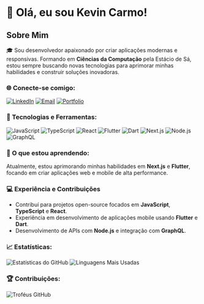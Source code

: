 # 👋 Olá, eu sou Kevin Carmo!

## Sobre Mim
🎓 Sou desenvolvedor apaixonado por criar aplicações modernas e responsivas. Formando em **Ciências da Computação** pela Estácio de Sá, estou sempre buscando novas tecnologias para aprimorar minhas habilidades e construir soluções inovadoras.

### 🌐 Conecte-se comigo:
[![LinkedIn](https://img.shields.io/badge/LinkedIn-Connect-blue)](https://www.linkedin.com/in/kevin-carmo-811aa8204/)
[![Email](https://img.shields.io/badge/Email-Contact-blue)](mailto:kevincarmo248@gmail.com)
[![Portfolio](https://img.shields.io/badge/Portfolio-Visit-blue)](https://seu-portfolio.com)

### 🚀 Tecnologias e Ferramentas:
![JavaScript](https://img.shields.io/badge/-JavaScript-333?style=flat&logo=javascript)
![TypeScript](https://img.shields.io/badge/-TypeScript-333?style=flat&logo=typescript)
![React](https://img.shields.io/badge/-React-333?style=flat&logo=react)
![Flutter](https://img.shields.io/badge/-Flutter-333?style=flat&logo=flutter)
![Dart](https://img.shields.io/badge/-Dart-333?style=flat&logo=dart)
![Next.js](https://img.shields.io/badge/-Next.js-333?style=flat&logo=next.js)
![Node.js](https://img.shields.io/badge/-Node.js-333?style=flat&logo=node.js)
![GraphQL](https://img.shields.io/badge/-GraphQL-333?style=flat&logo=graphql)

### 🌱 O que estou aprendendo:
Atualmente, estou aprimorando minhas habilidades em **Next.js** e **Flutter**, focando em criar aplicações web e mobile de alta performance.
<!--
### 🚀 Projetos Destacados:
- [**Projeto 1**](https://github.com/Kevin-Carmo/projeto1) - Descrição do projeto 1, utilizando React e GraphQL.
- [**Projeto 2**](https://github.com/Kevin-Carmo/projeto2) - Descrição do projeto 2, desenvolvido com Flutter e Dart.
- [**Pokedex App**](https://github.com/Kevin-Carmo/pokedex-app) - Aplicação desenvolvida com Next.js e Apollo Client.
-->
### 💻 Experiência e Contribuições
- Contribuí para projetos open-source focados em **JavaScript**, **TypeScript** e **React**.
- Experiência em desenvolvimento de aplicações mobile usando **Flutter** e **Dart**.
- Desenvolvimento de APIs com **Node.js** e integração com **GraphQL**.

### 📈 Estatísticas:
![Estatísticas do GitHub](https://github-readme-stats.vercel.app/api?username=Kevin-Carmo&show_icons=true&theme=dark)
![Linguagens Mais Usadas](https://github-readme-stats.vercel.app/api/top-langs/?username=Kevin-Carmo&layout=compact&theme=dark)

### 🏆 Contribuições:
![Troféus GitHub](https://github-profile-trophy.vercel.app/?username=Kevin-Carmo&theme=onedark&row=1&column=6)

